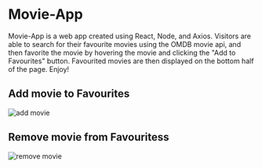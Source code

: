 # Movie-App

Movie-App is a web app created using React, Node, and Axios. Visitors are able to search for their favourite movies using the OMDB movie api, and then favorite the movie by hovering the movie and clicking the "Add to Favourites" button. Favourited movies are then displayed on the bottom half of the page. Enjoy!

## Add movie to Favourites

![add movie](https://i.gyazo.com/97209b8b5ca402a14db11b6fe0bc0dc1.gif)

## Remove movie from Favouritess

![remove movie](https://i.gyazo.com/34f50d261290f125e92da89a93ffc595.gif)
